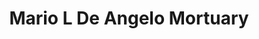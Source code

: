 ---
title: "Mario L De Angelo Mortuary"
url: /canonsburg/mario-l-de-angelo-mortuary/
shop: Bestattungen
---